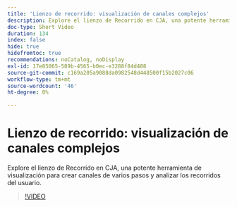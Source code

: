 ```yaml
---
title: 'Lienzo de recorrido: visualización de canales complejos'
description: Explore el lienzo de Recorrido en CJA, una potente herramienta de visualización para crear canales de varios pasos y analizar los recorridos del usuario.
doc-type: Short Video
duration: 134
index: false
hide: true
hidefromtoc: true
recommendations: noCatalog, noDisplay
exl-id: 17e85065-589b-4565-b0ec-e3288f84d488
source-git-commit: c169a205a9088da0982548d448500f15b2027c06
workflow-type: tm+mt
source-wordcount: '46'
ht-degree: 0%

---
```


# Lienzo de recorrido: visualización de canales complejos

Explore el lienzo de Recorrido en CJA, una potente herramienta de visualización para crear canales de varios pasos y analizar los recorridos del usuario.

<!-- 72_S103_3442450_134_journey-canvas-visualizing-complex-funnels -->
>[!VIDEO](https://video.tv.adobe.com/v/3460151/?learn=on&enablevpops=true&captions=spa)
